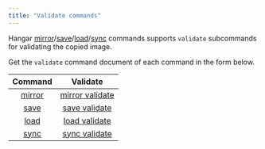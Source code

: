```yaml
---
title: "Validate commands"
---
```


Hangar [mirror](/docs/v1.8/mirror/mirror)/[save](/docs/v1.8/save/save)/[load](/docs/v1.8/load/load)/[sync](/docs/v1.8/sync/sync) commands supports `validate` subcommands for validating the copied image.

Get the `validate` command document of each command in the form below.

| Command | Validate |
|:-------:|:--------:|
| [mirror](/docs/v1.8/mirror/mirror) | [mirror validate](/docs/v1.8/mirror/validate) |
| [save](/docs/v1.8/save/save) | [save validate](/docs/v1.8/save/validate) |
| [load](/docs/v1.8/load/load) | [load validate](/docs/v1.8/load/validate) |
| [sync](/docs/v1.8/sync/sync) | [sync validate](/docs/v1.8/sync/validate) |
